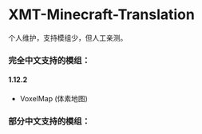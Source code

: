 # XMT-Minecraft-Translation
个人维护，支持模组少，但人工亲测。

### 完全中文支持的模组：
#### 1.12.2
* VoxelMap (体素地图)

### 部分中文支持的模组：
